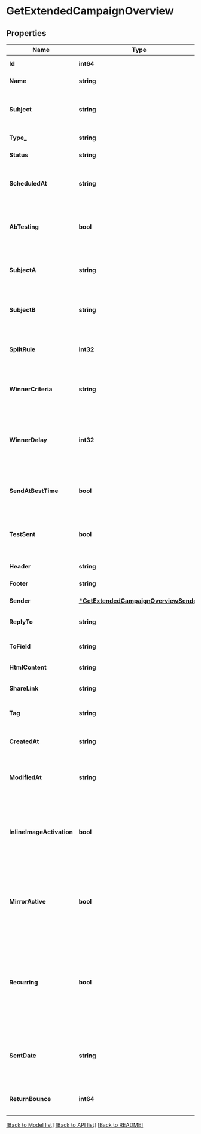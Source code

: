 # GetExtendedCampaignOverview

## Properties
Name | Type | Description | Notes
------------ | ------------- | ------------- | -------------
**Id** | **int64** | ID of the campaign | [default to null]
**Name** | **string** | Name of the campaign | [default to null]
**Subject** | **string** | Subject of the campaign. Only available if &#x60;abTesting&#x60; flag of the campaign is &#x60;false&#x60; | [optional] [default to null]
**Type_** | **string** | Type of campaign | [default to null]
**Status** | **string** | Status of the campaign | [default to null]
**ScheduledAt** | **string** | UTC date-time on which campaign is scheduled (YYYY-MM-DDTHH:mm:ss.SSSZ) | [optional] [default to null]
**AbTesting** | **bool** | Status of A/B Test for the campaign. abTesting &#x3D; false means it is disabled, &amp; abTesting &#x3D; true means it is enabled. | [optional] [default to null]
**SubjectA** | **string** | Subject A of the ab-test campaign. Only available if &#x60;abTesting&#x60; flag of the campaign is &#x60;true&#x60; | [optional] [default to null]
**SubjectB** | **string** | Subject B of the ab-test campaign. Only available if &#x60;abTesting&#x60; flag of the campaign is &#x60;true&#x60; | [optional] [default to null]
**SplitRule** | **int32** | The size of your ab-test groups. Only available if &#x60;abTesting&#x60; flag of the campaign is &#x60;true&#x60; | [optional] [default to null]
**WinnerCriteria** | **string** | Criteria for the winning version. Only available if &#x60;abTesting&#x60; flag of the campaign is &#x60;true&#x60; | [optional] [default to null]
**WinnerDelay** | **int32** | The duration of the test in hours at the end of which the winning version will be sent. Only available if &#x60;abTesting&#x60; flag of the campaign is &#x60;true&#x60; | [optional] [default to null]
**SendAtBestTime** | **bool** | It is true if you have chosen to send your campaign at best time, otherwise it is false | [optional] [default to null]
**TestSent** | **bool** | Retrieved the status of test email sending. (true&#x3D;Test email has been sent  false&#x3D;Test email has not been sent) | [default to null]
**Header** | **string** | Header of the campaign | [default to null]
**Footer** | **string** | Footer of the campaign | [default to null]
**Sender** | [***GetExtendedCampaignOverviewSender**](getExtendedCampaignOverviewSender.md) |  | [default to null]
**ReplyTo** | **string** | Email defined as the \&quot;Reply to\&quot; of the campaign | [default to null]
**ToField** | **string** | Customisation of the \&quot;to\&quot; field of the campaign | [optional] [default to null]
**HtmlContent** | **string** | HTML content of the campaign | [default to null]
**ShareLink** | **string** | Link to share the campaign on social medias | [optional] [default to null]
**Tag** | **string** | Tag of the campaign | [optional] [default to null]
**CreatedAt** | **string** | Creation UTC date-time of the campaign (YYYY-MM-DDTHH:mm:ss.SSSZ) | [default to null]
**ModifiedAt** | **string** | UTC date-time of last modification of the campaign (YYYY-MM-DDTHH:mm:ss.SSSZ) | [default to null]
**InlineImageActivation** | **bool** | Status of inline image. inlineImageActivation &#x3D; false means image can’t be embedded, &amp; inlineImageActivation &#x3D; true means image can be embedded, in the email. | [optional] [default to null]
**MirrorActive** | **bool** | Status of mirror links in campaign. mirrorActive &#x3D; false means mirror links are deactivated, &amp; mirrorActive &#x3D; true means mirror links are activated, in the campaign | [optional] [default to null]
**Recurring** | **bool** | FOR TRIGGER ONLY ! Type of trigger campaign.recurring &#x3D; false means contact can receive the same Trigger campaign only once, &amp; recurring &#x3D; true means contact can receive the same Trigger campaign several times | [optional] [default to null]
**SentDate** | **string** | Sent UTC date-time of the campaign (YYYY-MM-DDTHH:mm:ss.SSSZ). Only available if &#39;status&#39; of the campaign is &#39;sent&#39; | [optional] [default to null]
**ReturnBounce** | **int64** | Total number of non-delivered campaigns for a particular campaign id. | [optional] [default to null]

[[Back to Model list]](../README.md#documentation-for-models) [[Back to API list]](../README.md#documentation-for-api-endpoints) [[Back to README]](../README.md)


